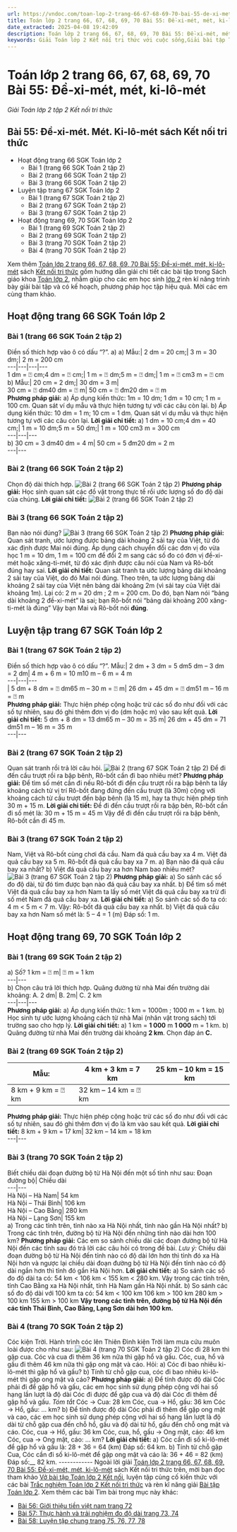 ```yaml
---
url: https://vndoc.com/toan-lop-2-trang-66-67-68-69-70-bai-55-de-xi-met-met-ki-lo-met-266582
title: Toán lớp 2 trang 66, 67, 68, 69, 70 Bài 55: Đề-xi-mét, mét, ki-lô-mét - Giải Toán lớp 2 tập 2 Kết nối tri thức - VnDoc.com
date_extracted: 2025-04-08 19:42:09
description: Toán lớp 2 trang 66, 67, 68, 69, 70 Bài 55: Đề-xi-mét, mét, ki-lô-mét Kết nối tri thức được biên soạn bám sát chương trình sách giáo khoa Toán lớp 2 tập 2 KNTT, sẽ giúp học sinh dễ dàng làm bài tập Toán lớp 2 Tập 2.
keywords: Giải Toán lớp 2 Kết nối tri thức với cuộc sống,Giải bài tập Toán lớp 2 Kết nối tri thức,Toán lớp 2,Giải Toán lớp 2,Toán 2,giải Toán 2,bài tập toán lớp 2,toan lop 2,toán lớp 2 tập 2,toán 2 tập 2,giải bài tập toán lớp 2,bài toán lớp 2,Toán lớp 2 trang 66 tập 2,Toán lớp 2 trang 67 tập 2,toán lớp 2 trang 68,Toán lớp 2 trang 69 SGK,Toán lớp 2 bài 55,toán lớp 2 bài 55 đề-xi-mét mét km,toán lớp 2 bài 55 đề-xi-mét mét km kết nối tri thức
---
```


# Toán lớp 2 trang 66, 67, 68, 69, 70 Bài 55: Đề-xi-mét, mét, ki-lô-mét
 _Giải Toán lớp 2 tập 2 Kết nối tri thức_
## **Bài 55: Đề-xi-mét. Mét. Ki-lô-mét sách Kết nối tri thức**
  * Hoạt động trang 66 SGK Toán lớp 2
    * Bài 1 \(trang 66 SGK Toán 2 tập 2\)
    * Bài 2 \(trang 66 SGK Toán 2 tập 2\)
    * Bài 3 \(trang 66 SGK Toán 2 tập 2\)
  * Luyện tập trang 67 SGK Toán lớp 2
    * Bài 1 \(trang 67 SGK Toán 2 tập 2\)
    * Bài 2 \(trang 67 SGK Toán 2 tập 2\)
    * Bài 3 \(trang 67 SGK Toán 2 tập 2\)
  * Hoạt động trang 69, 70 SGK Toán lớp 2
    * Bài 1 \(trang 69 SGK Toán 2 tập 2\)
    * Bài 2 \(trang 69 SGK Toán 2 tập 2\)
    * Bài 3 \(trang 70 SGK Toán 2 tập 2\)
    * Bài 4 \(trang 70 SGK Toán 2 tập 2\)

Xem thêm
[Toán lớp 2 trang 66, 67, 68, 69, 70 Bài 55: Đề-xi-mét, mét, ki-lô-mét](<https://vndoc.com/toan-lop-2-trang-66-67-68-69-70-bai-55-de-xi-met-met-ki-lo-met-266582>) sách [Kết nối tri thức](<https://vndoc.com/bo-sach-giao-khoa-lop-2-sach-ket-noi-227401>) gồm hướng dẫn giải chi tiết các bài tập trong  Sách giáo khoa [Toán lớp 2](<https://vndoc.com/toan-lop2> "Toán lớp 2"), nhằm giúp cho các em học sinh [lớp 2](<https://vndoc.com/tai-lieu-hoc-tap-lop2>) rèn kĩ năng trình bày giải bài tập và có kế hoạch, phương pháp học tập hiệu quả. Mời các em cùng tham khảo.
## **Hoạt động trang 66 SGK Toán lớp 2**
### Bài 1 \(trang 66 SGK Toán 2 tập 2\)
Điền số thích hợp vào ô có dấu “?”.
a\)
a\) Mẫu:| 2 dm = 20 cm;| 3 m = 30 dm;| 2 m = 200 cm  
---|---|---|---  
1 dm = ⍰ cm;4 dm = ⍰ cm;| 1 m = ⍰ dm;5 m = ⍰ dm;| 1 m = ⍰ cm3 m = ⍰ cm  
b\) Mẫu:| 20 cm = 2 dm;| 30 dm = 3 m|   
30 cm = ⍰ dm40 dm = ⍰ m| 50 cm = ⍰ đm20 dm = ⍰ m  
**Phương pháp giải:**
a\) Áp dụng kiến thức: 1m = 10 dm; 1 dm = 10 cm; 1 m = 100 cm.
Quan sát ví dụ mẫu và thực hiện tương tự với các câu còn lại.
b\) Áp dụng kiến thức: 10 dm = 1 m; 10 cm = 1 dm.
Quan sát ví dụ mẫu và thực hiện tương tự với các câu còn lại.
**Lời giải chi tiết:**
a\)
1 dm = 10 cm;4 dm = 40 cm;| 1 m = 10 dm;5 m = 50 dm;| 1 m = 100 cm3 m = 300 cm  
---|---|---  
b\)
30 cm = 3 dm40 dm = 4 m| 50 cm = 5 đm20 dm = 2 m  
---|---  
### Bài 2 \(trang 66 SGK Toán 2 tập 2\)
Chọn độ dài thích hợp.
![Bài 2 \(trang 66 SGK Toán 2 tập 2\)](https://i.vdoc.vn/data/image/2022/05/28/toan-lop-2-trang-66-67-68-69-70-bai-55-1.jpg)
**Phương pháp giải:**
Học sinh quan sát các đồ vật trong thực tế rồi ước lượng số đo độ dài của chúng.
**Lời giải chi tiết:**
![Bài 2 \(trang 66 SGK Toán 2 tập 2\)](https://i.vdoc.vn/data/image/2022/05/28/toan-lop-2-trang-66-67-68-69-70-bai-55-2.jpg)
### Bài 3 \(trang 66 SGK Toán 2 tập 2\)
Bạn nào nói đúng?
![Bài 3 \(trang 66 SGK Toán 2 tập 2\)](https://i.vdoc.vn/data/image/2022/05/28/toan-lop-2-trang-66-67-68-69-70-bai-55-3.jpg)
**Phương pháp giải:**
Quan sát tranh, ước lượng được bảng dài khoảng 2 sải tay của Việt, từ đó xác định được Mai nói đúng.
Áp dụng cách chuyển đổi các đơn vị đo vừa học 1 m = 10 dm, 1 m = 100 cm để đổi 2 m sang các số đo có đơn vị đề-xi-mét hoặc xăng-ti-mét, từ đó xác định được câu nói của Nam và Rô-bốt đúng hay sai.
**Lời giải chi tiết:**
Quan sát tranh ta ước lượng bảng dài khoảng 2 sải tay của Việt, do đó Mai nói đúng.
Theo trên, ta ước lượng bảng dài khoảng 2 sải tay của Việt nên bảng dài khoảng 2m \(vì sải tay của Việt dài khoảng 1m\).
Lại có: 2 m = 20 dm ; 2 m = 200 cm.
Do đó, bạn Nam nói “bảng dài khoảng 2 đề-xi-mét” là sai; bạn Rô-bốt nói “bảng dài khoảng 200 xăng-ti-mét là đúng”
Vậy bạn Mai và Rô-bốt nói **đúng**.
## **Luyện tập trang 67 SGK Toán lớp 2**
### Bài 1 \(trang 67 SGK Toán 2 tập 2\)
Điền số thích hợp vào ô có dấu “?”.
Mẫu:| 2 dm + 3 dm = 5 dm5 dm – 3 dm = 2 dm| 4 m + 6 m = 10 m10 m – 6 m = 4 m  
---|---|---  
| 5 dm + 8 dm = ⍰ dm65 m – 30 m = ⍰ m| 26 dm + 45 dm = ⍰ dm51 m – 16 m = ⍰ m  
**Phương pháp giải:**
Thực hiện phép cộng hoặc trừ các số đo như đối với các số tự nhiên, sau đó ghi thêm đơn vị đo \(dm hoặc m\) vào sau kết quả.
**Lời giải chi tiết:**
5 dm + 8 dm = 13 dm65 m – 30 m = 35 m| 26 dm + 45 dm = 71 dm51 m – 16 m = 35 m  
---|---  
### Bài 2 \(trang 67 SGK Toán 2 tập 2\)
Quan sát tranh rồi trả lời câu hỏi.
![Bài 2 \(trang 67 SGK Toán 2 tập 2\)](https://i.vdoc.vn/data/image/2022/05/28/toan-lop-2-trang-66-67-68-69-70-bai-55-4.jpg)
Để đi đến cầu trượt rồi ra bập bênh, Rô-bốt cần đi bao nhiêu mét?
**Phương pháp giải:**
Để tìm số mét cần đi nếu Rô-bốt đi đến cầu trượt rồi ra bập bênh ta lấy khoảng cách từ vị trí Rô-bốt đang đứng đến cầu trượt \(là 30m\) cộng với khoảng cách từ cầu trượt đến bập bênh \(là 15 m\), hay ta thực hiện phép tinh 30 m + 15 m.
**Lời giải chi tiết:**
Để đi đến cầu trượt rồi ra bập bên, Rô-bốt cần đi số mét là:
30 m + 15 m = 45 m
Vậy để đi đến cầu trượt rồi ra bập bênh, Rô-bốt cần đi 45 m.
### Bài 3 \(trang 67 SGK Toán 2 tập 2\)
Nam, Việt và Rô-bốt cùng chơi đá cầu. Nam đá quả cầu bay xa 4 m. Việt đá quả cầu bay xa 5 m. Rô-bốt đá quả cầu bay xa 7 m.
a\) Bạn nào đá quả cầu bay xa nhất?
b\) Việt đá quả cầu bay xa hơn Nam bao nhiêu mét?
![Bài 3 \(trang 67 SGK Toán 2 tập 2\)](https://i.vdoc.vn/data/image/2022/05/28/toan-lop-2-trang-66-67-68-69-70-bai-55-5.jpg)
**Phương pháp giải:**
a\) So sánh các số đo độ dài, từ đó tìm được bạn nào đá quả cầu bay xa nhất.
b\) Để tìm số mét Việt đá quả cầu bay xa hơn Nam ta lấy số mét Việt đá quả cầu bay xa trừ đi số mét Nam đá quả cầu bay xa.
**Lời giải chi tiết:**
a\) So sánh các số đo ta có:
4 m < 5 m < 7 m.
Vậy: Rô-bốt đá quả cầu bay xa nhất.
b\) Việt đá quả cầu bay xa hơn Nam số mét là:
5 – 4 = 1 \(m\)
Đáp số: 1 m.
## **Hoạt động trang 69, 70 SGK Toán lớp 2**
### Bài 1 \(trang 69 SGK Toán 2 tập 2\)
a\) Số?
1 km = ⍰ m| ⍰ m = 1 km  
---|---  
b\) Chọn câu trả lời thích hợp.
Quãng đường từ nhà Mai đến trường dài khoảng:
A. 2 dm| B. 2m| C. 2 km  
---|---|---  
**Phương pháp giải:**
a\) Áp dụng kiến thức: 1 km = 1000m ; 1000 m = 1 km.
b\) Học sinh tự ước lượng khoảng cách từ nhà Mai \(nhân vật trong  sách\) tới trường sao cho hợp lý.
**Lời giải chi tiết:**
a\) 1 km = **1 000** m **1 000** m = 1 km.
b\) Quãng đường từ nhà Mai đến trường dài khoảng **2 km**.
Chọn đáp án **C.**
### Bài 2 \(trang 69 SGK Toán 2 tập 2\)
**Mẫu:**|  4 km + 3 km = 7 km| 25 km – 10 km = 15 km  
---|---|---  
| 8 km + 9 km = ⍰ km| 32 km – 14 km = ⍰ km  
**Phương pháp giải:**
Thực hiện phép cộng hoặc trừ các số đo như đối với các số tự nhiên, sau đó ghi thêm đơn vị đo là km vào sau kết quả.
**Lời giải chi tiết:**
8 km + 9 km = 17 km| 32 km – 14 km = 18 km  
---|---  
### Bài 3 \(trang 70 SGK Toán 2 tập 2\)
Biết chiều dài đoạn đường bộ từ Hà Nội đến một số tỉnh như sau:
Đoạn đường bộ| Chiều dài  
---|---  
Hà Nội – Hà Nam| 54 km  
Hà Nội – Thái Bình| 106 km  
Hà Nội – Cao Bằng| 280 km  
Hà Nội – Lạng Sơn| 155 km  
a\) Trong các tỉnh trên, tỉnh nào xa Hà Nội nhất, tỉnh nào gần Hà Nội nhất?
b\) Trong các tỉnh trên, đường bộ từ Hà Nội đến những tỉnh nào dài hơn 100 km?
**Phương pháp giải:**
Các em so sánh chiều dài các đoạn đường bộ từ Hà Nội đến các tỉnh sau đó trả lời các câu hỏi có trong đề bài.
_Lưu ý:_
Chiều dài đoạn đường bộ từ Hà Nội đến tỉnh nào có độ dài lớn hơn thì tỉnh đó xa Hà Nội hơn và ngược lại chiều dài đoạn đường bộ từ Hà Nội đến tỉnh nào có độ dài ngắn hơn thì tỉnh đó gần Hà Nội hơn.
**Lời giải chi tiết:**
a\) So sánh các số đo độ dài ta có:
54 km < 106 km < 155 km < 280 km.
Vậy trong các tỉnh trên, tỉnh Cao Bằng xa Hà Nội nhất, tỉnh Hà Nam gần Hà Nội nhất.
b\) So sánh các số đo độ dài với 100 km ta có:
54 km < 100 km 106 km > 100 km
280 km > 100 km 155 km > 100 km
**Vậy trong các tỉnh trên, đường bộ từ Hà Nội đến các tỉnh Thái Bình, Cao Bằng, Lạng Sơn dài hơn 100 km.**
### Bài 4 \(trang 70 SGK Toán 2 tập 2\)
Cóc kiện Trời.
Hành trình cóc lên Thiên Đình kiện Trời làm mưa cứu muôn loài được cho như sau:
![Bài 4 \(trang 70 SGK Toán 2 tập 2\)](https://i.vdoc.vn/data/image/2022/05/28/toan-lop-2-trang-66-67-68-69-70-bai-55-6.jpg)
Cóc đi 28 km thì gặp cua. Cóc và cua đi thêm 36 km nữa thì gặp hổ và gấu. Cóc, cua, hổ và gấu đi thêm 46 km nữa thì gặp ong mật và cáo. Hỏi:
a\) Cóc đi bao nhiêu ki-lô-mét thì gặp hổ và gấu?
b\) Tính từ chỗ gặp cua, cóc đi bao nhiêu ki-lô-mét thì gặp ong mật và cáo?
**Phương pháp giải:**
a\) Để tính được độ dài Cóc phải đi để gặp hổ và gấu, các em học sinh sử dụng phép cộng với hai số hạng lần lượt là độ dài Cóc đi được để gặp cua và độ dài Cóc đi thêm để gặp hổ và gấu.
_Tóm tắt_
Cóc → Cua: 28 km
Cóc, cua → Hổ, gấu: 36 km
Cóc → Hổ, gấu: … km?
b\) Để tính được độ dài Cóc phải đi thêm để gặp ong mật và cao, các em học sinh sử dụng phép cộng với hai số hạng lần lượt là độ dài từ chỗ gặp cua đến chỗ hổ, gấu và độ dài từ hổ, gấu đến chỗ ong mật và cáo.
Cóc, cua → Hổ, gấu: 36 km
Cóc, cua, hổ, gấu → Ong mật, cáo: 46 km
Cóc, cua → Ong mật, cáo: … km?
**Lời giải chi tiết:**
a\) Cóc cần đi số ki-lô-mét để gặp hổ và gấu là:
28 + 36 = 64 \(km\)
Đáp số: 64 km.
b\) Tính từ chỗ gặp Cua, Cóc cần đi số ki-lô-mét để gặp ong mật và cáo là:
36 + 46 = 82 \(km\)
Đáp số:__ 82 km.
\------------
Ngoài lời giải [Toán lớp 2 trang 66, 67, 68, 69, 70 Bài 55: Đề-xi-mét, mét, ki-lô-mét](<https://vndoc.com/toan-lop-2-trang-66-67-68-69-70-bai-55-de-xi-met-met-ki-lo-met-266582>) sách Kết nối tri thức trên, mời bạn đọc tham khảo [Vở bài tập Toán lớp 2 Kết nối](<https://vndoc.com/vo-bai-tap-toan2> "Vở bài tập Toán lớp 2 Kết nối"), luyện tập củng cố kiến thức với các bài [Trắc nghiệm Toán lớp 2 Kết nối tri thức](<https://vndoc.com/trac-nghiem-toan-lop-2-ket-noi-tri-thuc> "Trắc nghiệm Toán lớp 2 Kết nối tri thức") và rèn kĩ năng giải [Bài tập Toán lớp 2](<https://vndoc.com/bai-tap-toan-lop2> "Bài tập Toán lớp 2").
Xem thêm các bài Tìm bài trong mục này khác:
  * [Bài 56: Giới thiệu tiền việt nam trang 72](</toan-lop-2-trang-72-bai-56-gioi-thieu-tien-viet-nam-266585>)
  * [Bài 57: Thực hành và trải nghiệm đo độ dài trang 73, 74](</toan-lop-2-trang-73-74-bai-57-thuc-hanh-va-trai-nghiem-do-do-dai-266587>)
  * [Bài 58: Luyện tập chung trang 75, 76, 77, 78](</toan-lop-2-trang-75-75-77-78-bai-58-luyen-tap-chung-266672>)

